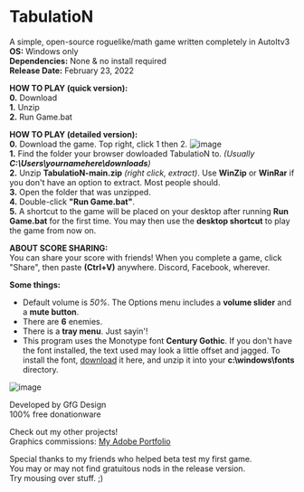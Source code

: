 # TabulatioN  
A simple, open-source roguelike/math game written completely in AutoItv3   
**OS:** Windows only  
**Dependencies:** None & no install required  
**Release Date:** February 23, 2022  

**HOW TO PLAY (quick version):**  
**0.** Download  
**1.** Unzip  
**2.** Run Game.bat  
    
    
    
**HOW TO PLAY (detailed version):**  
**0.** Download the game. Top right, click 1 then 2. ![image](https://user-images.githubusercontent.com/84418728/155447490-f2f66bb5-2e61-4fbb-a13e-fafd365f012c.png)  
**1.** Find the folder your browser dowloaded TabulatioN to. *(Usually **C:\Users\yournamehere\downloads**)*  
**2.** Unzip **TabulatioN-main.zip** *(right click, extract)*. Use **WinZip** or **WinRar** if you don't have an option to extract. Most people should.  
**3.** Open the folder that was unzipped.  
**4.** Double-click **"Run Game.bat"**.  
**5.** A shortcut to the game will be placed on your desktop after running **Run Game.bat** for the first time. You may then use the **desktop shortcut** to play the game from now on.  
  
  
**ABOUT SCORE SHARING:**  
You can share your score with friends! When you complete a game, click "Share", then paste **(Ctrl+V)** anywhere. Discord, Facebook, wherever.  
  
  
**Some things:**  
- Default volume is *50%*. The Options menu includes a **volume slider** and a **mute button**.  
- There are **6** enemies.   
- There is a **tray menu**. Just sayin'!  
- This program uses the Monotype font **Century Gothic**. If you don't have the font installed, the text used may look a little offset and jagged. To install the font, [download](https://freefontsdownload.net/free-century-gothic-font-32089.htm) it here, and unzip it into your **c:\windows\fonts** directory.  
  
  
![image](https://user-images.githubusercontent.com/84418728/162649966-a5e4d252-bb0a-46e5-a530-f90b89d29b39.png)
  
  
Developed by GfG Design  
100% free donationware  
  
Check out my other projects!  
Graphics commissions: [My Adobe Portfolio](https://gfgdesign.myportfolio.com/)  
  
Special thanks to my friends who helped beta test my first game.  
You may or may not find gratuitous nods in the release version.  
Try mousing over stuff. ;)  
